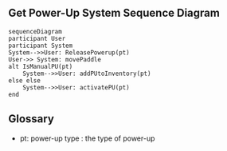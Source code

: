 ﻿## Get Power-Up System Sequence Diagram

```mermaid
sequenceDiagram
participant User
participant System
System-->>User: ReleasePowerup(pt)
User->> System: movePaddle
alt IsManualPU(pt)
	System-->>User: addPUtoInventory(pt)
else else
	System-->>User: activatePU(pt)
end
```

## Glossary 

* pt: power-up type : the type of power-up
